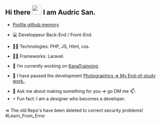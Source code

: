 ## Hi there <img src="https://raw.githubusercontent.com/iampavangandhi/iampavangandhi/master/gifs/Hi.gif" width="30px">  I am Audric San. </h2>
- [Profile github memory](https://githubmemory.com/@audricsan).
- 💻 Developpeur Back-End / Front-End.
- 👨‍💻 Technologies: PHP, JS, Html, css.
- 👨‍💻 Frameworks: Laravel.

- 🔭 I’m currently working on [KanaTrainning](https://github.com/AudricSan/kanaTraining).
- 🔭 I have paused the development [Photographics => My End-of-study work.](https://github.com/AudricSan/Photographics).

<!-- - 🌱 I’m currently learning POO in PHP and PHP Frameworks. -->

- 💬 Ask me about making something for you => go DM me 📫.
- ⚡ Fun fact: I am a designer who becomes a developer.

=> The old Repo's have been deleted to correct security problems! #Learn_From_Error